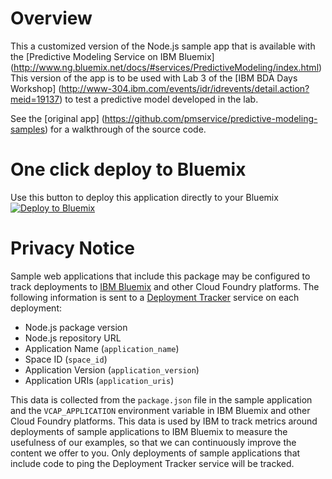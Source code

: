 # Overview
This a customized version of the Node.js sample app that is available with the [Predictive Modeling Service on IBM Bluemix] (http://www.ng.bluemix.net/docs/#services/PredictiveModeling/index.html) 
This version of the app is to be used with Lab 3 of the [IBM BDA Days Workshop] (http://www-304.ibm.com/events/idr/idrevents/detail.action?meid=19137)  to  test a predictive model developed in the lab. 

See the [original app]  (https://github.com/pmservice/predictive-modeling-samples) for a walkthrough of the source code. 

# One click deploy to Bluemix
Use this button to deploy this application directly to your Bluemix 
[![Deploy to Bluemix](https://bluemix.net/deploy/button.png)](https://bluemix.net/deploy) 

# Privacy Notice

Sample web applications that include this package may be configured to track deployments to [IBM Bluemix](https://www.bluemix.net/) and other Cloud Foundry platforms. The following information is sent to a [Deployment Tracker](https://github.com/IBM-Bluemix/cf-deployment-tracker-service) service on each deployment:

* Node.js package version
* Node.js repository URL
* Application Name (`application_name`)
* Space ID (`space_id`)
* Application Version (`application_version`)
* Application URIs (`application_uris`)

This data is collected from the `package.json` file in the sample application and the `VCAP_APPLICATION` environment variable in IBM Bluemix and other Cloud Foundry platforms. This data is used by IBM to track metrics around deployments of sample applications to IBM Bluemix to measure the usefulness of our examples, so that we can continuously improve the content we offer to you. Only deployments of sample applications that include code to ping the Deployment Tracker service will be tracked.
